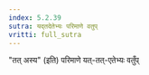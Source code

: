 ```yaml
---
index: 5.2.39
sutra: यद्तदेतेभ्यः परिमाणे वतुप्‌
vritti: full_sutra
---
```


"तत् अस्य" (इति) परिमाणे यत्-तत्-एतेभ्यः वतुँप्